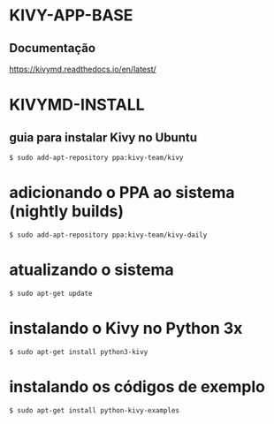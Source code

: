 # KIVY-APP-BASE

## Documentação
https://kivymd.readthedocs.io/en/latest/


# KIVYMD-INSTALL
## guia para instalar Kivy no Ubuntu

`$ sudo add-apt-repository ppa:kivy-team/kivy`

# adicionando o PPA ao sistema (nightly builds)

`$ sudo add-apt-repository ppa:kivy-team/kivy-daily`

# atualizando o sistema

`$ sudo apt-get update`

# instalando o Kivy no Python 3x

`$ sudo apt-get install python3-kivy`


# instalando os códigos de exemplo

`$ sudo apt-get install python-kivy-examples`

